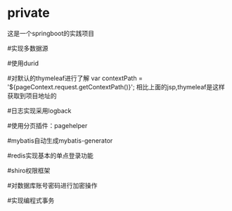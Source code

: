 # private
这是一个springboot的实践项目

#实现多数据源

#使用durid

#对默认的thymeleaf进行了解
var contextPath = '${pageContext.request.getContextPath()}';
相比上面的jsp,thymeleaf是这样获取到项目地址的
<script type="text/javascript" th:inline="javascript">
       /*<![CDATA[*/
       ctxPath = /*[[@{/}]]*/ '';
       /*]]>*/
 
       console.info(ctxPath);
</script>

#日志实现采用logback

#使用分页插件：pagehelper

#mybatis自动生成mybatis-generator

#redis实现基本的单点登录功能

#shiro权限框架


#对数据库账号密码进行加密操作

#实现编程式事务